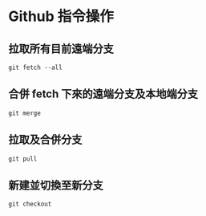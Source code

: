 # Github 指令操作

## 拉取所有目前遠端分支
```
git fetch --all
```

## 合併 fetch 下來的遠端分支及本地端分支
```
git merge
```

## 拉取及合併分支
```
git pull
```

## 新建並切換至新分支
```
git checkout
